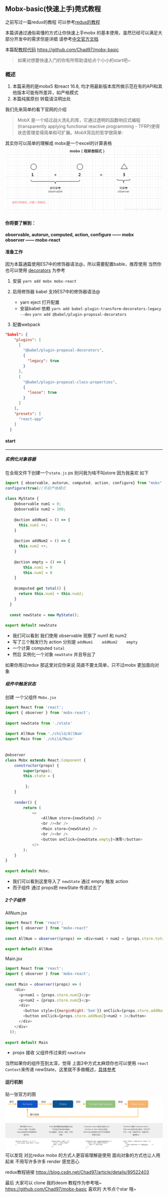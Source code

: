 ## Mobx-basic(快速上手)莞式教程
之前写过一篇redux的教程 可以参考[redux的教程](https://blog.csdn.net/Chad97/article/details/89522403)

本篇讲通过通俗易懂的方式让你快速上手mobx 的基本使用，虽然已经可以满足大部分开发中的需求但是详细 请参考[中文官方文档](https://cn.mobx.js.org/)

本篇配[教程代码]( https://github.com/Chad97/mobx-basic)    https://github.com/Chad97/mobx-basic
> 如果对想要快速入门的你有所帮助请给点个小小的start吧~ 

### 概述
1. 本篇采用的是mobx5 和react 16.8, 均才用最新版本库所做示范在有的API和其他版本可能有所差异，如严格模式
2. 本篇纯属原创 转载请注明出处

我们先来简单的看下官网的介绍
> MobX 是一个经过战火洗礼的库，它通过透明的函数响应式编程(transparently applying functional reactive programming - TFRP)使得状态管理变得简单和可扩展。MobX背后的哲学很简单:

其实你可以简单的理解成 mobx是一个excel的计算表格
![mobx](img/mobx1.png)

#### 你将要了解到：
**observable, autorun, computed, action, configure —— mobx**<br>**observer  —— mobx-react** 


#### 准备工作
因为本篇通篇使用ES7中的修饰器语法@，所以需要配置bable，推荐使用
当然你也可以使用  [decorators](https://cn.mobx.js.org/refguide/modifiers.html) 为参考

1. 安装 `yarn add mobx mobx-react`
2. 启用修饰器  babel 支持ES7中的修饰器语法@
	- yarn eject 打开配置
	- 安装babel 依赖
`yarn add babel-plugin-transform-decorators-legacy --dev`
`yarn add @babel/plugin-proposal-decorators`

3. 配置webpack
```json
"babel": {
    "plugins": [
      [
        "@babel/plugin-proposal-decorators",
        {
          "legacy": true
        }
      ],
      [
        "@babel/plugin-proposal-class-properties",
        {
          "loose": true
        }
      ]
    ],
    "presets": [
      "react-app"
    ]
  }
```
#### start
---

##### 实例化对象容器
在全局文件下创建一个`state.js` ps 别问我为啥不叫store 因为我喜欢
如下
```js
import { observable, autorun, computed, action, configure} from "mobx"
configure(true)//开启严格模式

class MyState {
    @observable num1 = 0;
    @observable num2 = 100;
  
    @action addNum1 = () => {
      this.num1 ++;
    }

    @action addNum2 = () => {
      this.num2 ++;
    }

    @action empty = () => {
        this.num1 = 0
        this.num2 = 0
    }

    @computed get total() {
      return this.num1 + this.num2;
    }
  }

  const newState = new MyState();

export default newState 

```
- 我们可以看到 我们使用 observable 观察了 num1 和 num2
- 写了三个触发行为 action 分别是 `addNum1    addNum2    empty`
- 一个计算 computed `total`
-  然后 实例化一个对象 `newState` 并且导出了

如果你用过redux 那这里对应你来说 简直不要太简单，只不过mobx 更加面向对象

##### 组件中触发状态
创建 一个父组件 `Mobx.jsx` 
```js
import React from 'react';
import { observer } from 'mobx-react';

import newState from './state'

import AllNum from './child/AllNum'
import Main from './child/Main'


@observer
class Mobx extends React.Component {
    constructor(props) {
        super(props);
        this.state = { 

         };
    }

    render() {
        return (
            <> 
                <AllNum store={newState} />
                <br /><hr />
                <Main store={newState} />
                <br /><hr />
                <button onClick={newState.empty}>清零</button>
            </>
        );
    }
}

export default Mobx;
```
- 我们可以看到这里导入了 `newState` 通过 empty  触发 action
- 而子组件 通过 props把 newState 传递过去了

##### 2个子组件
AllNum.jsx
```js
import React from 'react';
import { observer } from "mobx-react"

const AllNum = observer((props) => <div>num1 + num2 = {props.store.total}</div>);

export default AllNum
```
Main.jsx
```js
import React from 'react';
import { observer } from 'mobx-react';

const Main = observer((props) => (
    <div>
      <p>num1 = {props.store.num1}</p>
      <p>num2 = {props.store.num2}</p>
      <div>
        <button style={{marginRight:'5em'}} onClick={props.store.addNum1}>num1 + 1</button>
        <button onClick={props.store.addNum2}>num2 + 1</button>
      </div>
    </div>
  ));

export default Main
```
- props 接收 父组件传过来的 `newState`

当然如果你的组件签到太深，觉得 上面2中方式太麻烦你也可以使用 `react Context`来传递 newState，这里就不多做概述，[具体参考](https://react.docschina.org/docs/context.html)


#### 运行机制
贴一张官方的图
![mobx-flow](img/mobx-flow.png)
可以发现 对比redux mobx 的方式人更容易理解是使用
面向对象的方式也让人用起来 不用写许多许多 render 感觉恶心

redux教程链接 https://blog.csdn.net/Chad97/article/details/89522403

最后 大家可以 clone 我的deom 教程作为参考哦~ 
https://github.com/Chad97/mobx-basic
喜欢的 大爷点个star 哦~